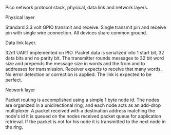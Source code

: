 Pico network protocol stack, physical, data link and network layers.

Physical layer

Standard 3.3 volt GPIO transmit and receive. Single transmit pin and receive pin with single wire connection. All devices share common ground.

Data link layer.

32n1 UART implemented on PIO. Packet data is serialized into 1 start bit, 32 data bits and no parity bit. The transmitter rounds messages to 32 bit word size and prepends the message size in words and the from and to addresses for transmission. Receiver expects to receive that many words. No error detection or correction is applied. The link is expected to be perfect.

Network layer

Packet routing is accomplished using a simple 1 byte node id. The nodes are organized in a unidirectional ring, and each node acts as an add-drop multiplexer. A packet received with a destination address matching the node's id it is queued on the nodes received packet queue for application retrieval. If the packet is not for his node it is transmitted to the next node in the ring.

